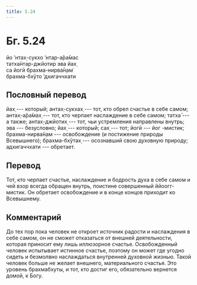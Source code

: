 ```yaml
---
title: 5.24
---
```


# Бг. 5.24
йо ’нтах̣-сукхо ’нтар-а̄ра̄мас<br/>
татха̄нтар-джйотир эва йах̣<br/>
са йогӣ брахма-нирва̄н̣ам̇<br/>
брахма-бхӯто ’дхигаччхати
## Пословный перевод

йах̣ --- который; антах̣-сукхах̣ --- тот, кто обрел счастье в себе самом;
антах̣-а̄ра̄мах̣ --- тот, кто черпает наслаждение в себе самом; татха̄ --- а
также; антах̣-джйотих̣ --- тот, чьи устремления направлены внутрь; эва ---
безусловно; йах̣ --- который; сах̣ --- тот; йогӣ --- йог -мистик;
брахма-нирва̄н̣ам --- освобождение (и постижение природы Всевышнего);
брахма-бхӯтах̣ --- осознавший свою духовную природу; адхигаччхати ---
обретает.

## Перевод

Тот, кто черпает счастье, наслаждение и бодрость духа в себе самом и чей
взор всегда обращен внутрь, поистине совершенный ййоогг-мистик. Он
обретает освобождение и в конце концов приходит ко Всевышнему.

## Комментарий

До тех пор пока человек не откроет источник радости и наслаждения в себе
самом, он не сможет отказаться от внешней деятельности, которая приносит
ему лишь иллюзорное счастье. Освобожденный человек испытывает истинное
счастье, поэтому он может где угодно сидеть и безмолвно наслаждаться
внутренней духовной жизнью. Такой человек больше не желает внешнего,
материального счастья. Это уровень брахмабхуты, и тот, кто достиг его,
обязательно вернется домой, к Богу.
